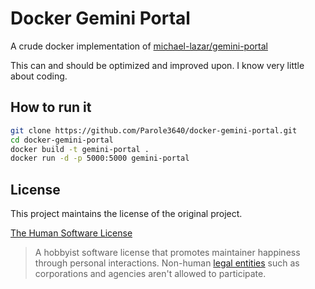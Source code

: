 # Docker Gemini Portal

A crude docker implementation of [michael-lazar/gemini-portal](https://github.com/michael-lazar/gemini-portal)

This can and should be optimized and improved upon. I know very little about coding.

## How to run it

```bash
git clone https://github.com/Parole3640/docker-gemini-portal.git
cd docker-gemini-portal
docker build -t gemini-portal .
docker run -d -p 5000:5000 gemini-portal
```

## License

This project maintains the license of the original project.

[The Human Software License](https://license.mozz.us)

> A hobbyist software license that promotes maintainer happiness
> through personal interactions. Non-human
> [legal entities](https://en.wikipedia.org/wiki/Legal_person) such as
> corporations and agencies aren't allowed to participate.
